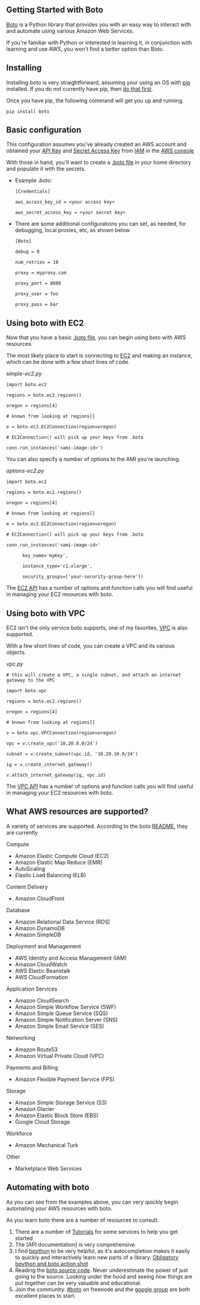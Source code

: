 Getting Started with Boto
-------------------------

[Boto](https://github.com/boto/boto) is a Python library that provides you with an easy way to interact with and automate using various Amazon Web Services.

If you're familiar with Python or interested in learning it, in conjunction with learning and use AWS, you won't find a better option than Boto.

Installing
----------

Installing boto is very straightforward, assuming your using an OS with [pip](http://www.pip-installer.org/) installed. If you do not currently have pip, then [do that first](http://www.pip-installer.org/en/latest/installing.html).

Once you have pip, the following command will get you up and running.

`pip install boto`

Basic configuration
-------------------

This configuration assumes you've already created an AWS account and obtained your [API Key](http://docs.amazonwebservices.com/IAM/latest/UserGuide/IAM_Concepts.html#ConceptsAWSEntities) and [Secret Access Key](http://docs.amazonwebservices.com/IAM/latest/UserGuide/IAM_Concepts.html#ConceptsAWSEntities) from [IAM](http://docs.amazonwebservices.com/IAM/latest/UserGuide/Welcome.html) in the [AWS console](https://console.aws.amazon.com/console/default)

With those in hand, you'll want to create a [.boto file](http://docs.pythonboto.org/en/latest/boto_config_tut.html) in your home directory and populate it with the secrets. 

* Example _.boto_:

	`[Credentials]`

	`aws_access_key_id = <your access key>`

	`aws_secret_access_key = <your secret key>`

* There are some additional configurations you can set, as needed, for debugging, local proxies, etc, as shown below

	`[Boto]`

	`debug = 0`
	
	`num_retries = 10`

	`proxy = myproxy.com`

	`proxy_port = 8080`
	
	`proxy_user = foo`
	
	`proxy_pass = bar`

Using boto with EC2
-------------------

Now that you have a basic [.boto file](http://docs.pythonboto.org/en/latest/boto_config_tut.html), you can begin using boto with AWS resources.

The most likely place to start is connecting to [EC2](http://docs.pythonboto.org/en/latest/ec2_tut.html) and making an instance, which can be done with a few short lines of code.

_simple-ec2.py_

`import boto.ec2`

`regions = boto.ec2.regions()`

`oregon = regions[4]`

`# known from looking at regions[]`

`e = boto.ec2.EC2Connection(region=oregon)`

`# EC2Connection() will pick up your keys from .boto`

`conn.run_instances('<ami-image-id>')`

You can also specify a number of options to the AMI you're launching.

_options-ec2.py_

`import boto.ec2`

`regions = boto.ec2.regions()`

`oregon = regions[4]`

`# known from looking at regions[]`

`e = boto.ec2.EC2Connection(region=oregon)`

`# EC2Connection() will pick up your keys from .boto`

`conn.run_instances('<ami-image-id>'`

`      key_name='myKey',`

`      instance_type='c1.xlarge',`

`      security_groups=['your-security-group-here'])`

The [EC2 API](http://docs.pythonboto.org/en/latest/ref/ec2.html) has a number of options and function calls you will find useful in managing your EC2 resources with boto.

Using boto with VPC
-------------------

EC2 isn't the only service boto supports, one of my favorites, [VPC](http://docs.pythonboto.org/en/latest/vpc_tut.html) is also supported.

With a few short lines of code, you can create a VPC and its various objects.

_vpc.py_

`# this will create a VPC, a single subnet, and attach an internet gateway to the VPC`

`import boto.vpc`

`regions = boto.ec2.regions()`

`oregon = regions[4]`

`# known from looking at regions[]`

`v = boto.vpc.VPCConnection(region=oregon)`

`vpc = v.create_vpc('10.20.0.0/24')`

`subnet = v.create_subnet(vpc.id, '10.20.10.0/24')`

`ig = v.create_internet_gateway()`

`v.attach_internet_gateway(ig, vpc.id)`

The [VPC API](http://docs.pythonboto.org/en/latest/ref/vpc.html#) has a number of options and function calls you will find useful in managing your EC2 resources with boto.

What AWS resources are supported?
---------------------------------

A variety of services are supported. According to the boto [README](https://github.com/boto/boto/blob/develop/README.rst), they are currently

Compute

* Amazon Elastic Compute Cloud (EC2)
* Amazon Elastic Map Reduce (EMR)
* AutoScaling
* Elastic Load Balancing (ELB)

Content Delivery

* Amazon CloudFront

Database

* Amazon Relational Data Service (RDS)
* Amazon DynamoDB
* Amazon SimpleDB

Deployment and Management

* AWS Identity and Access Management (IAM)
* Amazon CloudWatch
* AWS Elastic Beanstalk
* AWS CloudFormation

Application Services

* Amazon CloudSearch
* Amazon Simple Workflow Service (SWF)
* Amazon Simple Queue Service (SQS)
* Amazon Simple Notification Server (SNS)
* Amazon Simple Email Service (SES)

Networking

* Amazon Route53
* Amazon Virtual Private Cloud (VPC)

Payments and Billing

* Amazon Flexible Payment Service (FPS)

Storage

* Amazon Simple Storage Service (S3)
* Amazon Glacier
* Amazon Elastic Block Store (EBS)
* Google Cloud Storage

Workforce

* Amazon Mechanical Turk

Other

* Marketplace Web Services

Automating with boto
--------------------

As you can see from the examples above, you can very quickly begin automating your AWS resources with boto. 

As you learn boto there are a number of resources to consult.

1. There are a number of [Tutorials](http://docs.pythonboto.org/en/latest/) for some services to help you get started
2. The [API documentation] is very comprehensive.
3. I find [bpython](http://bpython-interpreter.org/screenshots/) to be very helpful, as it's autocompletion makes it easily to quickly and interactively learn new parts of a library. [Obligatory bpython and boto action shot](http://bits.inatree.org/images/3._bpython_%28Python%29-20121120-152539.jpg)
4. Reading the [boto source code](https://github.com/boto/boto/tree/develop/boto). Never underestimate the power of just going to the source. Looking under the hood and seeing how things are put together can be very valuable and educational.
5. Join the community. [#boto](irc://irc.freenode.net:6667/boto) on freenode and the [google group](https://groups.google.com/forum/?fromgroups#!forum/boto-users) are both excellent places to start.







